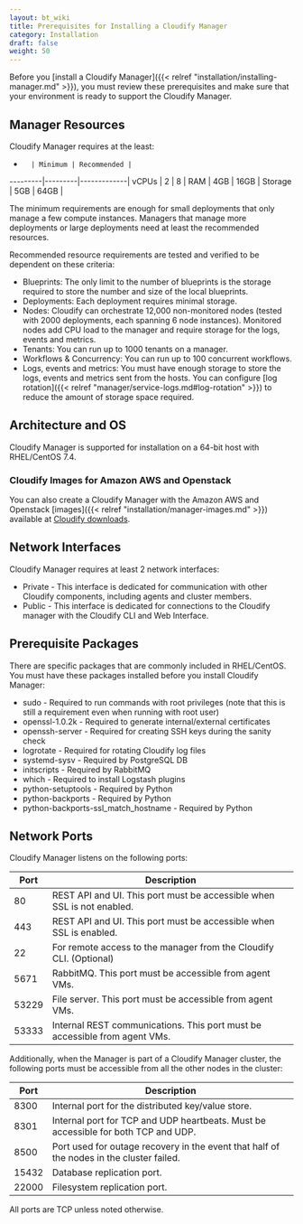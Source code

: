 ```yaml
---
layout: bt_wiki
title: Prerequisites for Installing a Cloudify Manager
category: Installation
draft: false
weight: 50
---
```

Before you [install a Cloudify Manager]({{< relref "installation/installing-manager.md" >}}), you must review these prerequisites and make sure that your environment is ready to support the Cloudify Manager.

## Manager Resources

Cloudify Manager requires at the least:

 -       | Minimum | Recommended |
---------|---------|-------------|
 vCPUs   | 2       | 8           |
 RAM     | 4GB     | 16GB        |
 Storage | 5GB     | 64GB        |

The minimum requirements are enough for small deployments that only manage a few compute instances. Managers that manage more deployments or large deployments need at least the recommended resources.

Recommended resource requirements are tested and verified to be dependent on these criteria:

* Blueprints: The only limit to the number of blueprints is the storage required to store the number and size of the local blueprints.
* Deployments: Each deployment requires minimal storage.
* Nodes: Cloudify can orchestrate 12,000 non-monitored nodes (tested with 2000 deployments, each spanning 6 node instances). Monitored nodes add CPU load to the manager and require storage for the logs, events and metrics.
* Tenants: You can run up to 1000 tenants on a manager.
* Workflows & Concurrency: You can run up to 100 concurrent workflows.
* Logs, events and metrics: You must have enough storage to store the logs, events and metrics sent from the hosts. You can configure [log rotation]({{< relref "manager/service-logs.md#log-rotation" >}}) to reduce the amount of storage space required.

## Architecture and OS

Cloudify Manager is supported for installation on a 64-bit host with RHEL/CentOS 7.4.

### Cloudify Images for Amazon AWS and Openstack
You can also create a Cloudify Manager with the Amazon AWS and Openstack [images]({{< relref "installation/manager-images.md" >}}) available at [Cloudify downloads]( https://cloudify.co/download/ ).

## Network Interfaces

Cloudify Manager requires at least 2 network interfaces:

* Private - This interface is dedicated for communication with other Cloudify components, including agents and cluster members.
* Public - This interface is dedicated for connections to the Cloudify manager with the Cloudify CLI and Web Interface.

## Prerequisite Packages

There are specific packages that are commonly included in RHEL/CentOS. You must have these packages installed before you install Cloudify Manager:

* sudo - Required to run commands with root privileges (note that this is still a requirement even when running with root user)
* openssl-1.0.2k - Required to generate internal/external certificates
* openssh-server - Required for creating SSH keys during the sanity check
* logrotate - Required for rotating Cloudify log files
* systemd-sysv - Required by PostgreSQL DB
* initscripts - Required by RabbitMQ
* which - Required to install Logstash plugins
* python-setuptools - Required by Python
* python-backports - Required by Python
* python-backports-ssl_match_hostname - Required by Python

## Network Ports

Cloudify Manager listens on the following ports:

 Port   | Description
--------|--------------
 80     | REST API and UI. This port must be accessible when SSL is not enabled.
 443    | REST API and UI. This port must be accessible when SSL is enabled.
 22     | For remote access to the manager from the Cloudify CLI. (Optional)
 5671   | RabbitMQ. This port must be accessible from agent VMs.
 53229  | File server. This port must be accessible from agent VMs.
 53333  | Internal REST communications. This port must be accessible from agent VMs.

Additionally, when the Manager is part of a Cloudify Manager cluster, the following ports must be accessible from all the other nodes in the cluster:

 Port   | Description
 -------|--------------
 8300   | Internal port for the distributed key/value store.
 8301   | Internal port for TCP and UDP heartbeats. Must be accessible for both TCP and UDP.
 8500   | Port used for outage recovery in the event that half of the nodes in the cluster failed.
 15432  | Database replication port.
 22000  | Filesystem replication port.

All ports are TCP unless noted otherwise.
